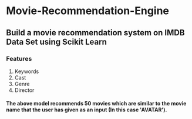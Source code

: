 # Movie-Recommendation-Engine
## Build a movie recommendation system on IMDB Data Set using Scikit Learn
### Features
1. Keywords
2. Cast
3. Genre
4. Director

#### The above model recommends 50 movies which are similar to the movie name that the user has given as an input (In this case 'AVATAR').


